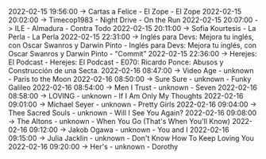 2022-02-15 19:56:00 -> Cartas a Felice - El Zope - El Zope
2022-02-15 20:02:00 -> Timecop1983 - Night Drive - On the Run
2022-02-15 20:07:00 -> ILE - Almadura - Contra Todo
2022-02-15 20:11:00 -> Sofia Kourtesis - La Perla - La Perla
2022-02-15 22:31:00 -> Inglés para Devs: Mejora tu inglés, con Oscar Swanros y Darwin Pinto - Inglés para Devs: Mejora tu inglés, con Oscar Swanros y Darwin Pinto - “Commit”
2022-02-15 22:36:00 -> Herejes: El Podcast - Herejes: El Podcast - E070: Ricardo Ponce: Abusos y Construcción de una Secta.
2022-02-16 08:47:00 -> Video Age - unknown - Paris to the Moon
2022-02-16 08:50:00 -> Sure Sure - unknown - Funky Galileo
2022-02-16 08:54:00 -> Men I Trust - unknown - Seven
2022-02-16 08:58:00 -> LOVING - unknown - If I Am Only My Thoughts
2022-02-16 09:01:00 -> Michael Seyer - unknown - Pretty Girls
2022-02-16 09:04:00 -> Thee Sacred Souls - unknown - Will I See You Again?
2022-02-16 09:08:00 -> The Altons - unknown - When You Go (That's When You'll Know)
2022-02-16 09:12:00 -> Jakob Ogawa - unknown - You and I
2022-02-16 09:15:00 -> Julia Jacklin - unknown - Don't Know How To Keep Loving You
2022-02-16 09:20:00 -> Her's - unknown - Dorothy
